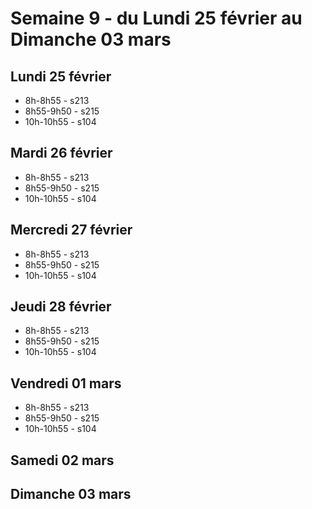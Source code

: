 # Semaine 9 - du Lundi 25 février au Dimanche 03 mars


## Lundi 25 février

* 8h-8h55 - s213
* 8h55-9h50 - s215
* 10h-10h55 - s104

## Mardi 26 février

* 8h-8h55 - s213
* 8h55-9h50 - s215
* 10h-10h55 - s104

## Mercredi 27 février

* 8h-8h55 - s213
* 8h55-9h50 - s215
* 10h-10h55 - s104

## Jeudi 28 février

* 8h-8h55 - s213
* 8h55-9h50 - s215
* 10h-10h55 - s104

## Vendredi 01 mars

* 8h-8h55 - s213
* 8h55-9h50 - s215
* 10h-10h55 - s104

## Samedi 02 mars


## Dimanche 03 mars

